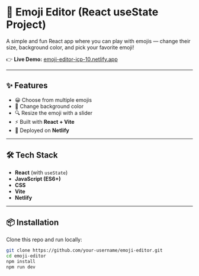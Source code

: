 # 🎨 Emoji Editor (React useState Project)

A simple and fun React app where you can play with emojis — change their size, background color, and pick your favorite emoji!  

👉 **Live Demo:** [emoji-editor-icp-10.netlify.app](https://emoji-editor-icp-10.netlify.app)  

---

## ✨ Features
- 😀 Choose from multiple emojis  
- 🎨 Change background color  
- 🔍 Resize the emoji with a slider  
- ⚡ Built with **React + Vite**  
- 🚀 Deployed on **Netlify**  

---

## 🛠️ Tech Stack
- **React** (with `useState`)  
- **JavaScript (ES6+)**  
- **CSS**  
- **Vite**  
- **Netlify**  

---

## 📦 Installation

Clone this repo and run locally:

```bash
git clone https://github.com/your-username/emoji-editor.git
cd emoji-editor
npm install
npm run dev
